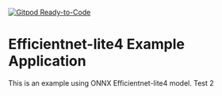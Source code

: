 [![Gitpod Ready-to-Code](https://img.shields.io/badge/Gitpod-Ready--to--Code-blue?logo=gitpod)](https://gitpod.io/from-referrer/) 

# Efficientnet-lite4 Example Application

This is an example using ONNX Efficientnet-lite4 model.
Test 2
